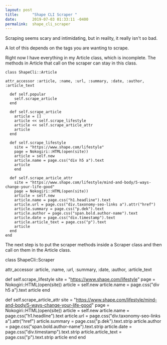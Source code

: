 ```yaml
---
layout: post
title:      "Shape CLI Scraper "
date:       2019-07-03 01:33:11 -0400
permalink:  shape_cli_scraper
---
```



Scraping seems scary and intimidating, but in reality, it really isn't so bad.

A lot of this depends on the tags you are wanting to scrape.

Right now I have everything in my Article class, which is incomplete.  The methods in Article that call on the scraper can stay in this class.

```
class ShapeCli::Article
  
attr_accessor :article, :name, :url, :summary, :date, :author, :article_text

  def self.popular
    self.scrape_article
  end

  def self.scrape_article
    article = []
    article << self.scrape_lifestyle
    article << self.scrape_article_attr
    article
  end  
  
  def self.scrape_lifestyle
    site = "https://www.shape.com/lifestyle"
    page = Nokogiri::HTML(open(site)) 
    article = self.new 
    article.name = page.css("div h5 a").text
    article
    end
 
  def self.scrape_article_attr
    site = "https://www.shape.com/lifestyle/mind-and-body/5-ways-change-your-life-good"
    page = Nokogiri::HTML(open(site))
    article = self.new
    article.name = page.css("h1.headline").text
    article.url = page.css("div.taxonomy-seo-links a").attr("href")
    article.summary = page.css("p.dek").text
    article.author = page.css("span.bold.author-name").text
    article.date = page.css("div.timestamp").text
    article.article_text = page.css("p").text
    article
  end
end
```

The next step is to put the scraper methods inside a Scraper class and then call on them in the Article class.

class ShapeCli::Scraper
  
attr_accessor :article, :name, :url, :summary, :date, :author, :article_text
  
  def self.scrape_lifestyle
    site = "https://www.shape.com/lifestyle"
    page = Nokogiri::HTML(open(site)) 
    article = self.new 
    article.name = page.css("div h5 a").text
    article
    end
 
  def self.scrape_article_attr
    site = "https://www.shape.com/lifestyle/mind-and-body/5-ways-change-your-life-good"
    page = Nokogiri::HTML(open(site))
    article = self.new
    article.name = page.css("h1.headline").text
    article.url = page.css("div.taxonomy-seo-links a").attr("href")
    article.summary = page.css("p.dek").text.strip
    article.author = page.css("span.bold.author-name").text.strip
    article.date = page.css("div.timestamp").text.strip
    article.article_text = page.css("p").text.strip
    article
  end
end




